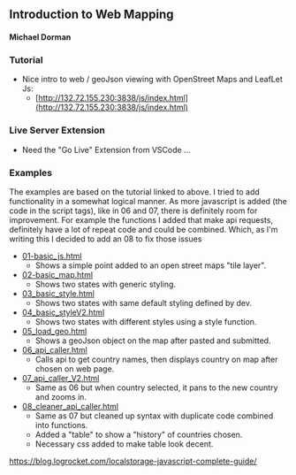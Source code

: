 ## Introduction to Web Mapping
#### Michael Dorman

### Tutorial

- Nice intro to web / geoJson viewing with OpenStreet Maps and LeafLet Js: 
  - [http://132.72.155.230:3838/js/index.html](http://132.72.155.230:3838/js/index.html)

### Live Server Extension

- Need the "Go Live" Extension from VSCode ... 

### Examples

The examples are based on the tutorial linked to above. I tried to add functionality in a somewhat logical manner. As more javascript is added (the code in the script tags), like in 06 and 07, there is definitely room for improvement. For example the functions I added that make api requests, definitely have a lot of repeat code and could be combined. Which, as I'm writing this I decided to add an 08 to fix those issues

- [01-basic_js.html]([01_basic_js.html](https://github.com/rugbyprof/4553-Spatial-DS/blob/master/Lectures/10_WebView/01_basic_js.html)) 
  - Shows a simple point added to an open street maps "tile layer". 
- [02-basic_map.html]([02_basic_map.html](https://github.com/rugbyprof/4553-Spatial-DS/blob/master/Lectures/10_WebView/02_basic_map.html)) 
  - Shows two states with generic styling. 
- [03_basic_style.html](https://github.com/rugbyprof/4553-Spatial-DS/blob/master/Lectures/10_WebView/03_basic_style.html) 
  - Shows two states with same default styling defined by dev. 
- [04_basic_styleV2.html](https://github.com/rugbyprof/4553-Spatial-DS/blob/master/Lectures/10_WebView/04_basic_styleV2.html) 
  - Shows two states with different styles using a style function.
- [05_load_geo.html](https://github.com/rugbyprof/4553-Spatial-DS/blob/master/Lectures/10_WebView/05_load_geo.html) 
  - Shows a geoJson object on the map after pasted and submitted.
- [06_api_caller.html](https://github.com/rugbyprof/4553-Spatial-DS/blob/master/Lectures/10_WebView/06_api_caller.html)  
  - Calls api to get country names, then displays country on map after chosen on web page.
- [07_api_caller_V2.html](https://github.com/rugbyprof/4553-Spatial-DS/blob/master/Lectures/10_WebView/07_api_caller_V2.html)  
  - Same as 06 but when country selected, it pans to the new country and zooms in.
- [08_cleaner_api_caller.html](https://github.com/rugbyprof/4553-Spatial-DS/blob/master/Lectures/10_WebView/08_cleaner_api_caller.html)  
  - Same as 07 but cleaned up syntax with duplicate code combined into functions.  
  - Added a "table" to show a "history" of countries chosen.
  - Necessary css added to make table look decent.


https://blog.logrocket.com/localstorage-javascript-complete-guide/